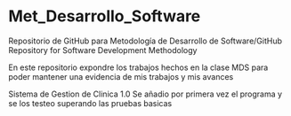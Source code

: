 # Met_Desarrollo_Software
Repositorio de GitHub para Metodología de Desarrollo de Software/GitHub Repository for Software Development Methodology

En este repositorio expondre los trabajos hechos en la clase MDS para poder mantener una evidencia de mis trabajos y mis avances


Sistema de Gestion de Clinica 1.0 
Se añadio por primera vez el programa y se los testeo superando las pruebas basicas
